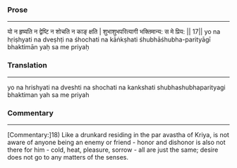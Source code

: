### Prose 
 --- 
यो न हृष्यति न द्वेष्टि न शोचति न काङ् क्षति |
शुभाशुभपरित्यागी भक्तिमान्य: स मे प्रिय: || 17||
yo na hṛiṣhyati na dveṣhṭi na śhochati na kāṅkṣhati
śhubhāśhubha-parityāgī bhaktimān yaḥ sa me priyaḥ

### Translation 
 --- 
yo na hrishyati na dveshti na shochati na kankshati shubhashubhaparityagi bhaktiman yah sa me priyah

### Commentary 
 --- 
[Commentary:]18) Like a drunkard residing in the par avastha of Kriya, is not aware of anyone being an enemy or friend - honor and dishonor is also not there for him - cold, heat, pleasure, sorrow - all are just the same; desire does not go to any matters of the senses.